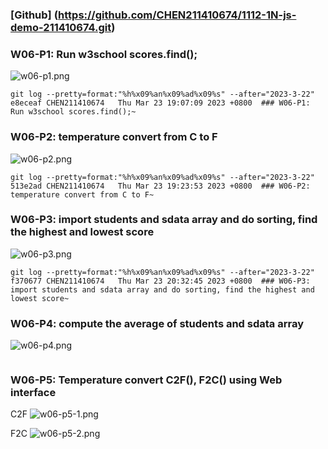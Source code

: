 ### [Github] (https://github.com/CHEN211410674/1112-1N-js-demo-211410674.git)

### W06-P1: Run w3school scores.find();

![w06-p1.png](https://sgtwgxsjtbibcbrzrfra.supabase.co/storage/v1/object/public/demo-74/md_1N_img/w06-p1.png)

```
git log --pretty=format:"%h%x09%an%x09%ad%x09%s" --after="2023-3-22"
e8eceaf CHEN211410674   Thu Mar 23 19:07:09 2023 +0800  ### W06-P1: Run w3school scores.find();~
```

### W06-P2: temperature convert from C to F

![w06-p2.png](https://sgtwgxsjtbibcbrzrfra.supabase.co/storage/v1/object/public/demo-74/md_1N_img/w06-p2.png)

```
git log --pretty=format:"%h%x09%an%x09%ad%x09%s" --after="2023-3-22"
513e2ad CHEN211410674   Thu Mar 23 19:23:53 2023 +0800  ### W06-P2: temperature convert from C to F~
```

### W06-P3: import students and sdata array and do sorting, find the highest and lowest score

![w06-p3.png](https://sgtwgxsjtbibcbrzrfra.supabase.co/storage/v1/object/public/demo-74/md_1N_img/w06-p3.png)

```
git log --pretty=format:"%h%x09%an%x09%ad%x09%s" --after="2023-3-22"
f370677 CHEN211410674   Thu Mar 23 20:32:45 2023 +0800  ### W06-P3: import students and sdata array and do sorting, find the highest and lowest score~
```

### W06-P4: compute the average of students and sdata array

![w06-p4.png]( )

```

```

### W06-P5: Temperature convert C2F(), F2C() using Web interface

C2F
![w06-p5-1.png](https://sgtwgxsjtbibcbrzrfra.supabase.co/storage/v1/object/public/demo-74/md_1N_img/w06-p5-1.png)

F2C
![w06-p5-2.png](https://sgtwgxsjtbibcbrzrfra.supabase.co/storage/v1/object/public/demo-74/md_1N_img/w06-p5.png)
